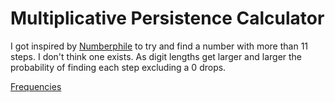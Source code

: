 # Multiplicative Persistence Calculator

I got inspired by [Numberphile](https://www.youtube.com/watch?v=Wim9WJeDTHQ) to try and find 
a number with more than 11 steps. I don't think one exists. As digit lengths get
larger and larger the probability of finding each step excluding a 0 drops. 

[Frequencies](frequencies.png)